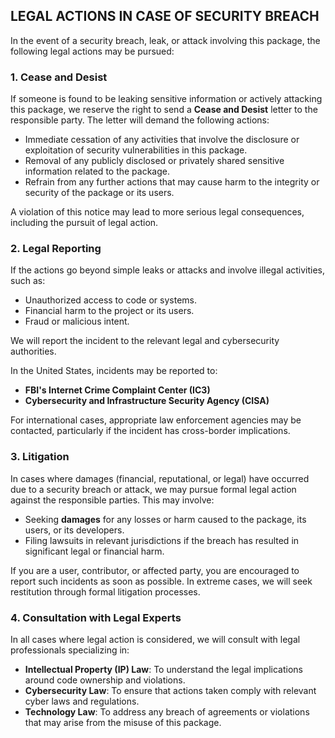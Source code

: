 ## LEGAL ACTIONS IN CASE OF SECURITY BREACH

In the event of a security breach, leak, or attack involving this package, the following legal actions may be pursued:

### 1. **Cease and Desist**
If someone is found to be leaking sensitive information or actively attacking this package, we reserve the right to send a **Cease and Desist** letter to the responsible party. The letter will demand the following actions:
- Immediate cessation of any activities that involve the disclosure or exploitation of security vulnerabilities in this package.
- Removal of any publicly disclosed or privately shared sensitive information related to the package.
- Refrain from any further actions that may cause harm to the integrity or security of the package or its users.

A violation of this notice may lead to more serious legal consequences, including the pursuit of legal action.

### 2. **Legal Reporting**
If the actions go beyond simple leaks or attacks and involve illegal activities, such as:
- Unauthorized access to code or systems.
- Financial harm to the project or its users.
- Fraud or malicious intent.

We will report the incident to the relevant legal and cybersecurity authorities.

In the United States, incidents may be reported to:
- **FBI's Internet Crime Complaint Center (IC3)**
- **Cybersecurity and Infrastructure Security Agency (CISA)**

For international cases, appropriate law enforcement agencies may be contacted, particularly if the incident has cross-border implications.

### 3. **Litigation**
In cases where damages (financial, reputational, or legal) have occurred due to a security breach or attack, we may pursue formal legal action against the responsible parties. This may involve:
- Seeking **damages** for any losses or harm caused to the package, its users, or its developers.
- Filing lawsuits in relevant jurisdictions if the breach has resulted in significant legal or financial harm.

If you are a user, contributor, or affected party, you are encouraged to report such incidents as soon as possible. In extreme cases, we will seek restitution through formal litigation processes.

### 4. **Consultation with Legal Experts**
In all cases where legal action is considered, we will consult with legal professionals specializing in:
- **Intellectual Property (IP) Law**: To understand the legal implications around code ownership and violations.
- **Cybersecurity Law**: To ensure that actions taken comply with relevant cyber laws and regulations.
- **Technology Law**: To address any breach of agreements or violations that may arise from the misuse of this package.
